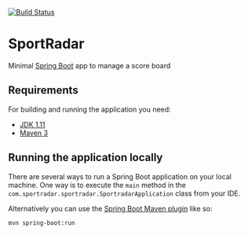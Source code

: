 [![Build Status](https://travis-ci.com/SebaLG/sportradar.svg?branch=master)](https://travis-ci.com/SebaLG/sportradar)

# SportRadar

Minimal [Spring Boot](http://projects.spring.io/spring-boot/) app to manage a score board

## Requirements

For building and running the application you need:

- [JDK 1.11](https://www.oracle.com/java/technologies/javase-jdk11-downloads.html)
- [Maven 3](https://maven.apache.org)

## Running the application locally

There are several ways to run a Spring Boot application on your local machine. One way is to execute the `main` method in the `com.sportradar.sportradar.SportradarApplication` class from your IDE.

Alternatively you can use the [Spring Boot Maven plugin](https://docs.spring.io/spring-boot/docs/current/reference/html/build-tool-plugins-maven-plugin.html) like so:

```shell
mvn spring-boot:run
```

